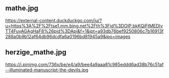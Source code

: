 mathe.jpg
---
https://external-content.duckduckgo.com/iu/?u=https%3A%2F%2Ftse1.mm.bing.net%2Fth%3Fid%3DOIP.bkKQiFtMEDIvTT4FuyAGAgHaF8%26pid%3DApi&f=1&ipt=a93db76bef9250806c7b16913f288a0b9b12af64db96dcdfa6a0196bd81945a9&ipo=images


herzige_mathe.jpg
---
https://i.pinimg.com/736x/be/e4/a9/bee4a9aaa81c985eddd6ad38b76c51af--illuminated-manuscript-the-devils.jpg
